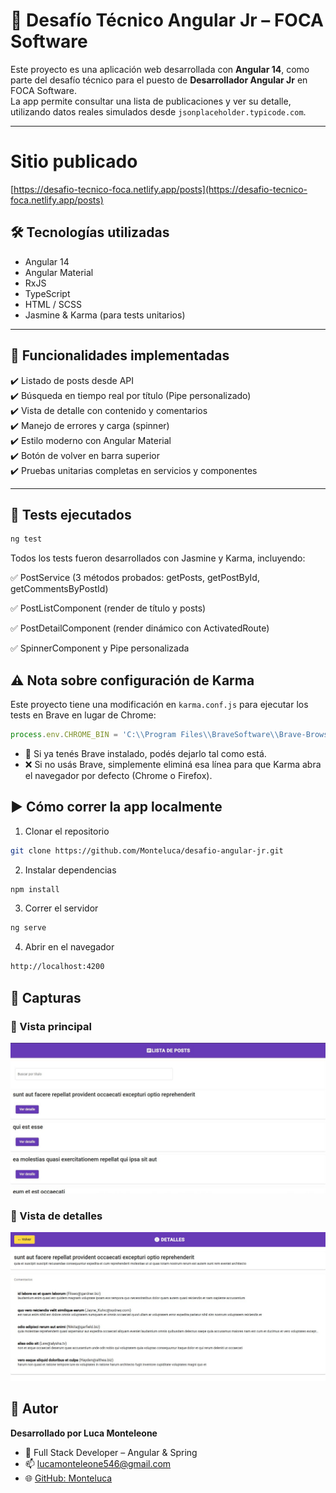 # 📘 Desafío Técnico Angular Jr – FOCA Software

Este proyecto es una aplicación web desarrollada con **Angular 14**, como parte del desafío técnico para el puesto de **Desarrollador Angular Jr** en FOCA Software.  
La app permite consultar una lista de publicaciones y ver su detalle, utilizando datos reales simulados desde `jsonplaceholder.typicode.com`.

---
# Sitio publicado
[https://desafio-tecnico-foca.netlify.app/posts](https://desafio-tecnico-foca.netlify.app/posts)

## 🛠️ Tecnologías utilizadas

- Angular 14
- Angular Material
- RxJS
- TypeScript
- HTML / SCSS
- Jasmine & Karma (para tests unitarios)

---

## 🎯 Funcionalidades implementadas

✔️ Listado de posts desde API  
✔️ Búsqueda en tiempo real por título (Pipe personalizado)  
✔️ Vista de detalle con contenido y comentarios  
✔️ Manejo de errores y carga (spinner)  
✔️ Estilo moderno con Angular Material  
✔️ Botón de volver en barra superior  
✔️ Pruebas unitarias completas en servicios y componentes

---

## 🧪 Tests ejecutados

```bash
ng test
```

Todos los tests fueron desarrollados con Jasmine y Karma, incluyendo:

✅ PostService (3 métodos probados: getPosts, getPostById, getCommentsByPostId)

✅ PostListComponent (render de título y posts)

✅ PostDetailComponent (render dinámico con ActivatedRoute)

✅ SpinnerComponent y Pipe personalizada

## ⚠️ Nota sobre configuración de Karma

Este proyecto tiene una modificación en ```karma.conf.js``` para ejecutar los tests en Brave en lugar de Chrome:

```ts
process.env.CHROME_BIN = 'C:\\Program Files\\BraveSoftware\\Brave-Browser\\Application\\brave.exe';
```

- 🧠 Si ya tenés Brave instalado, podés dejarlo tal como está.
- ❌ Si no usás Brave, simplemente eliminá esa línea para que Karma abra el navegador por defecto (Chrome o Firefox).

## ▶️ Cómo correr la app localmente

1. Clonar el repositorio
```bash
git clone https://github.com/Monteluca/desafio-angular-jr.git
```

2. Instalar dependencias
```bash
npm install
```
3. Correr el servidor
```bash
ng serve
```
4. Abrir en el navegador
```bash
http://localhost:4200
```


## 📸 Capturas

### 🔹 Vista principal
![Lista de posts](./screenshots/lista.png)

### 🔹 Vista de detalles
![Detalles del post](./screenshots/detalles.png)

## 📩 Autor

**Desarrollado por Luca Monteleone**

- 💼 Full Stack Developer – Angular & Spring  
- 📫 [lucamonteleone546@gmail.com](mailto:lucamonteleone546@gmail.com)  
- 🌐 [GitHub: Monteluca](https://github.com/Monteluca)

